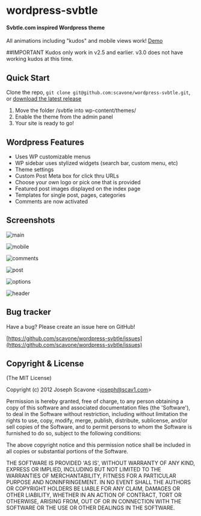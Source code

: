 # wordpress-svbtle
#### Svbtle.com inspired Wordpress theme

All animations including "kudos" and mobile views work! [Demo](http://scav1.com)

##IMPORTANT
Kudos only work in v2.5 and earlier. v3.0 does not have working kudos at this time.

## Quick Start
Clone the repo, `git clone git@github.com:scavone/wordpress-svbtle.git`, or [download the latest release](https://github.com/scavone/wordpress-svbtle/zipball/master)

1. Move the folder /svbtle into wp-content/themes/
2. Enable the theme from the admin panel
3. Your site is ready to go!

## Wordpress Features
* Uses WP customizable menus
* WP sidebar uses stylized widgets (search bar, custom menu, etc)
* Theme settings
* Custom Post Meta box for click thru URLs
* Choose your own logo or pick one that is provided
* Featured post images displayed on the index page
* Templates for single post, pages, categories
* Comments are now activated

## Screenshots 

![main][1]

![mobile][2]

![comments][3]

![post][4]

![options][5]

![header][6]

 [1]: http://scav1.com/images/screenshot_main.png
 [2]: http://scav1.com/images/screenshot_mobile.png
 [3]: http://scav1.com/images/screenshot_comments.png
 [4]: http://scav1.com/images/screenshot_post.png
 [5]: http://scav1.com/images/screenshot_options.png
 [6]: http://scav1.com/images/screenshot_header.png 


## Bug tracker

Have a bug? Please create an issue here on GitHub!

[https://github.com/scavone/wordpress-svbtle/issues](https://github.com/scavone/wordpress-svbtle/issues)



## Copyright & License 

(The MIT License)

Copyright (c) 2012 Joseph Scavone &lt;joseph@scav1.com&gt;

Permission is hereby granted, free of charge, to any person obtaining
a copy of this software and associated documentation files (the
'Software'), to deal in the Software without restriction, including
without limitation the rights to use, copy, modify, merge, publish,
distribute, sublicense, and/or sell copies of the Software, and to
permit persons to whom the Software is furnished to do so, subject to
the following conditions:

The above copyright notice and this permission notice shall be
included in all copies or substantial portions of the Software.

THE SOFTWARE IS PROVIDED 'AS IS', WITHOUT WARRANTY OF ANY KIND,
EXPRESS OR IMPLIED, INCLUDING BUT NOT LIMITED TO THE WARRANTIES OF
MERCHANTABILITY, FITNESS FOR A PARTICULAR PURPOSE AND NONINFRINGEMENT.
IN NO EVENT SHALL THE AUTHORS OR COPYRIGHT HOLDERS BE LIABLE FOR ANY
CLAIM, DAMAGES OR OTHER LIABILITY, WHETHER IN AN ACTION OF CONTRACT,
TORT OR OTHERWISE, ARISING FROM, OUT OF OR IN CONNECTION WITH THE
SOFTWARE OR THE USE OR OTHER DEALINGS IN THE SOFTWARE.